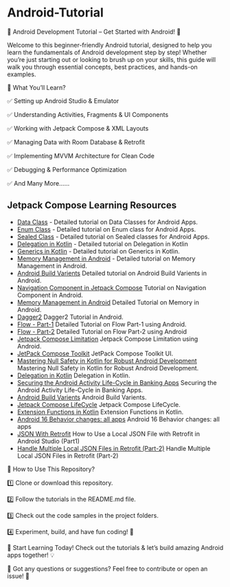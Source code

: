 # Android-Tutorial

📱 Android Development Tutorial – Get Started with Android! 🚀

Welcome to this beginner-friendly Android tutorial, designed to help you learn the fundamentals of Android development step by step! Whether you’re just starting out or looking to brush up on your skills, this guide will walk you through essential concepts, best practices, and hands-on examples.

🔹 What You’ll Learn?

✅ Setting up Android Studio & Emulator

✅ Understanding Activities, Fragments & UI Components

✅ Working with Jetpack Compose & XML Layouts

✅ Managing Data with Room Database & Retrofit

✅ Implementing MVVM Architecture for Clean Code

✅ Debugging & Performance Optimization

✅ And Many More......

## Jetpack Compose Learning Resources

- [Data Class](https://github.com/prahaladsharma/DataClass-and-Usages) - Detailed tutorial on Data Classes for Android Apps.
- [Enum Class](https://medium.com/@prahaladsharma4u/enum-in-kotlin-8ecc41f1af28) - Detailed tutorial on Enum class for Android Apps.
- [Sealed Class](https://medium.com/@prahaladsharma4u/sealed-class-e81a316a43df) - Detailed tutorial on Sealed classes for Android Apps.
- [Delegation in Kotlin](https://medium.com/@prahaladsharma4u/delegation-in-kotlin-c569e5066695) - Detailed tutorial on Delegation in Kotlin
- [Generics in Kotlin](https://medium.com/@prahaladsharma4u/generics-in-kotlin-4f983b39ae7e) - Detailed tutorial on Generics in Kotlin.
- [Memory Management in Android](https://medium.com/@prahaladsharma4u/memory-management-in-android-4f0296268b13) - Detailed tutorial on Memory Management in Android.
- [Android Build Varients](https://medium.com/@prahaladsharma4u/android-build-varients-04132e9da64a) Detailed tutorial on Android Build Varients in Android.
- [Navigation Component in Jetpack Compose](https://medium.com/@prahaladsharma4u/navigation-component-in-jetpack-compose-0b9e6912b6ff) Tutorial on Navigation Component in Android.
- [Memory Management in Android](https://medium.com/@prahaladsharma4u/memory-management-in-android-4f0296268b13) Detailed Tutorial on Memory in Android.
- [Dagger2](https://medium.com/@prahaladsharma4u/dependency-injection-dagger-2-67a05de961ad) Dagger2 Tutorial in Android.
- [Flow - Part-1](https://medium.com/@prahaladsharma4u/flow-add7041cf1e5) Detailed Tutorial on Flow Part-1 using Android.
- [Flow - Part-2](https://medium.com/@prahaladsharma4u/introduction-to-kotlin-flow-basic-concepts-and-transformations-part-2-97f58bea3f78) Detailed Tutorial on Flow Part-2 using Android
- [Jetpack Compose Limitation](https://medium.com/@prahaladsharma4u/enhancing-jetpack-compose-whats-next-for-android-s-modern-ui-toolkit-26df92e8f70a) Jetpack Compose Limitation using Android.
- [JetPack Compose Toolkit](https://medium.com/@prahaladsharma4u/enhancing-jetpack-compose-whats-next-for-android-s-modern-ui-toolkit-26df92e8f70a) JetPack Compose Toolkit UI.
- [Mastering Null Safety in Kotlin for Robust Android Development](https://medium.com/@prahaladsharma4u/introduction-mastering-null-safety-in-kotlin-for-robust-android-development-ae3174c639ba) Mastering Null Safety in Kotlin for Robust Android Development.
- [Delegation in Kotlin](https://medium.com/@prahaladsharma4u/delegation-in-kotlin-c569e5066695) Delegation in Kotlin.
- [Securing the Android Activity Life-Cycle in Banking Apps](https://medium.com/@prahaladsharma4u/securing-the-android-activity-life-cycle-in-banking-apps-f1ccb7cd735b) Securing the Android Activity Life-Cycle in Banking Apps.
- [Android Build Varients](https://medium.com/@prahaladsharma4u/android-build-varients-04132e9da64a) Android Build Varients.
- [Jetpack Compose LifeCycle](https://medium.com/@prahaladsharma4u/jetpack-compose-lifecycle-97107fd7bcc7)  Jetpack Compose LifeCycle.
- [Extension Functions in Kotlin](https://medium.com/@prahaladsharma4u/extension-functions-in-kotlin-4a06be4b6c7b) Extension Functions in Kotlin.
- [Android 16 Behavior changes: all apps](https://medium.com/@prahaladsharma4u/android-16-behavior-changes-all-apps-23b8f39824c3) Android 16 Behavior changes: all apps
- [JSON With Retrofit](https://medium.com/@prahaladsharma4u/how-to-use-a-local-json-file-with-retrofit-in-android-studio-part1-cc8591b7716f) How to Use a Local JSON File with Retrofit in Android Studio (Part1)
- [Handle Multiple Local JSON Files in Retrofit (Part-2)](https://medium.com/@prahaladsharma4u/handle-multiple-local-json-files-in-retrofit-bdfe521f3483) Handle Multiple Local JSON Files in Retrofit (Part-2)



  
  

📂 How to Use This Repository?

1️⃣ Clone or download this repository.

2️⃣ Follow the tutorials in the README.md file.

3️⃣ Check out the code samples in the project folders.

4️⃣ Experiment, build, and have fun coding! 🎉

📌 Start Learning Today! Check out the tutorials & let’s build amazing Android apps together! 💡

📢 Got any questions or suggestions? Feel free to contribute or open an issue! 🚀



